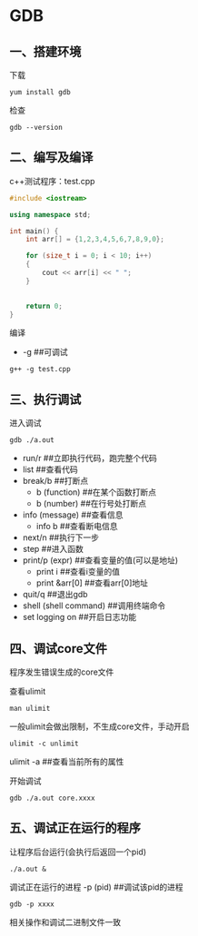 # GDB

## 一、搭建环境

下载

```shell
yum install gdb
```

检查

```shell
gdb --version
```





## 二、编写及编译

c++测试程序：test.cpp

```c++
#include <iostream>

using namespace std;

int main() {
	int arr[] = {1,2,3,4,5,6,7,8,9,0};

	for (size_t i = 0; i < 10; i++)
	{
		cout << arr[i] << " ";
	}
	

	return 0;
}
```

编译

+ -g ##可调试

```shell
g++ -g test.cpp
```



## 三、执行调试

进入调试

```shell
gdb ./a.out
```

+ run/r ##立即执行代码，跑完整个代码
+ list ##查看代码
+ break/b ##打断点
  + b (function) ##在某个函数打断点
  + b (number) ##在行号处打断点
+ info (message) ##查看信息
  + info b ##查看断电信息
+ next/n ##执行下一步
+ step ##进入函数
+ print/p (expr) ##查看变量的值(可以是地址)
  + print i ##查看i变量的值
  + print &arr[0] ##查看arr[0]地址
+ quit/q ##退出gdb
+ shell (shell command) ##调用终端命令
+ set logging on ##开启日志功能



## 四、调试core文件

程序发生错误生成的core文件

查看ulimit

```shell
man ulimit
```

一般ulimit会做出限制，不生成core文件，手动开启

```shell
ulimit -c unlimit
```

ulimit -a ##查看当前所有的属性

开始调试

```shell
gdb ./a.out core.xxxx
```



## 五、调试正在运行的程序

让程序后台运行(会执行后返回一个pid)

```shell
./a.out &
```

调试正在运行的进程
-p (pid) ##调试该pid的进程

```shell
gdb -p xxxx
```

相关操作和调试二进制文件一致